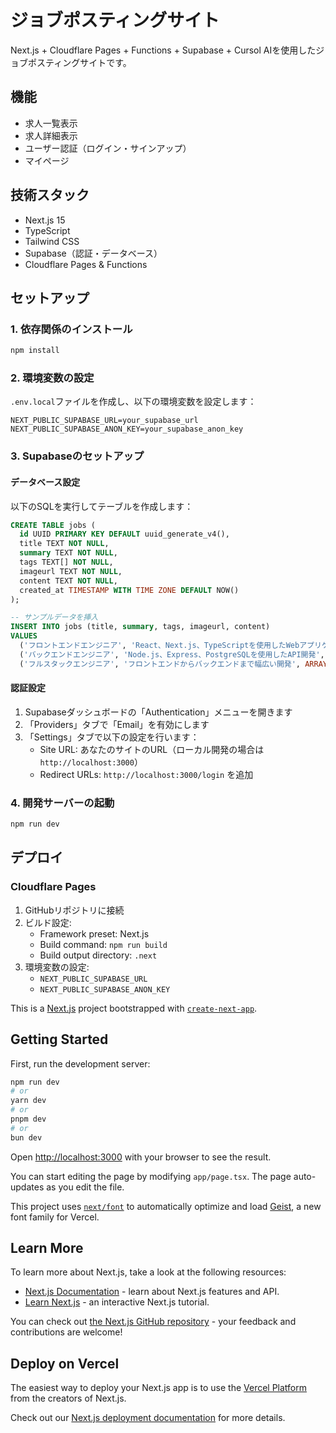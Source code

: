 # ジョブポスティングサイト

Next.js + Cloudflare Pages + Functions + Supabase + Cursol AIを使用したジョブポスティングサイトです。

## 機能

- 求人一覧表示
- 求人詳細表示
- ユーザー認証（ログイン・サインアップ）
- マイページ

## 技術スタック

- Next.js 15
- TypeScript
- Tailwind CSS
- Supabase（認証・データベース）
- Cloudflare Pages & Functions

## セットアップ

### 1. 依存関係のインストール

```bash
npm install
```

### 2. 環境変数の設定

`.env.local`ファイルを作成し、以下の環境変数を設定します：

```
NEXT_PUBLIC_SUPABASE_URL=your_supabase_url
NEXT_PUBLIC_SUPABASE_ANON_KEY=your_supabase_anon_key
```

### 3. Supabaseのセットアップ

#### データベース設定

以下のSQLを実行してテーブルを作成します：

```sql
CREATE TABLE jobs (
  id UUID PRIMARY KEY DEFAULT uuid_generate_v4(),
  title TEXT NOT NULL,
  summary TEXT NOT NULL,
  tags TEXT[] NOT NULL,
  imageurl TEXT NOT NULL,
  content TEXT NOT NULL,
  created_at TIMESTAMP WITH TIME ZONE DEFAULT NOW()
);

-- サンプルデータを挿入
INSERT INTO jobs (title, summary, tags, imageurl, content)
VALUES 
  ('フロントエンドエンジニア', 'React、Next.js、TypeScriptを使用したWebアプリケーション開発', ARRAY['React', 'Next.js', 'TypeScript'], 'https://images.unsplash.com/photo-1498050108023-c5249f4df085', 'フロントエンドエンジニアとして、当社のWebアプリケーション開発に参加していただきます。React、Next.js、TypeScriptを使用した開発経験がある方を求めています。'),
  ('バックエンドエンジニア', 'Node.js、Express、PostgreSQLを使用したAPI開発', ARRAY['Node.js', 'Express', 'PostgreSQL'], 'https://images.unsplash.com/photo-1555066931-4365d14bab8c', 'バックエンドエンジニアとして、当社のAPIサーバー開発に参加していただきます。Node.js、Express、PostgreSQLを使用した開発経験がある方を求めています。'),
  ('フルスタックエンジニア', 'フロントエンドからバックエンドまで幅広い開発', ARRAY['React', 'Node.js', 'MongoDB'], 'https://images.unsplash.com/photo-1517694712202-14dd9538aa97', 'フルスタックエンジニアとして、当社のWebアプリケーション開発に参加していただきます。フロントエンドからバックエンドまで幅広い開発経験がある方を求めています。');
```

#### 認証設定

1. Supabaseダッシュボードの「Authentication」メニューを開きます
2. 「Providers」タブで「Email」を有効にします
3. 「Settings」タブで以下の設定を行います：
   - Site URL: あなたのサイトのURL（ローカル開発の場合は `http://localhost:3000`）
   - Redirect URLs: `http://localhost:3000/login` を追加

### 4. 開発サーバーの起動

```bash
npm run dev
```

## デプロイ

### Cloudflare Pages

1. GitHubリポジトリに接続
2. ビルド設定:
   - Framework preset: Next.js
   - Build command: `npm run build`
   - Build output directory: `.next`
3. 環境変数の設定:
   - `NEXT_PUBLIC_SUPABASE_URL`
   - `NEXT_PUBLIC_SUPABASE_ANON_KEY`

This is a [Next.js](https://nextjs.org) project bootstrapped with [`create-next-app`](https://nextjs.org/docs/app/api-reference/cli/create-next-app).

## Getting Started

First, run the development server:

```bash
npm run dev
# or
yarn dev
# or
pnpm dev
# or
bun dev
```

Open [http://localhost:3000](http://localhost:3000) with your browser to see the result.

You can start editing the page by modifying `app/page.tsx`. The page auto-updates as you edit the file.

This project uses [`next/font`](https://nextjs.org/docs/app/building-your-application/optimizing/fonts) to automatically optimize and load [Geist](https://vercel.com/font), a new font family for Vercel.

## Learn More

To learn more about Next.js, take a look at the following resources:

- [Next.js Documentation](https://nextjs.org/docs) - learn about Next.js features and API.
- [Learn Next.js](https://nextjs.org/learn) - an interactive Next.js tutorial.

You can check out [the Next.js GitHub repository](https://github.com/vercel/next.js) - your feedback and contributions are welcome!

## Deploy on Vercel

The easiest way to deploy your Next.js app is to use the [Vercel Platform](https://vercel.com/new?utm_medium=default-template&filter=next.js&utm_source=create-next-app&utm_campaign=create-next-app-readme) from the creators of Next.js.

Check out our [Next.js deployment documentation](https://nextjs.org/docs/app/building-your-application/deploying) for more details.
